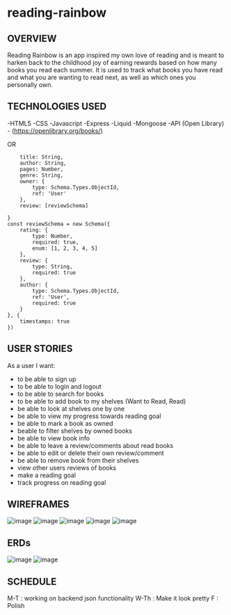 # reading-rainbow

OVERVIEW
------------------
Reading Rainbow is an app inspired my own love of reading and is meant to harken back to the childhood joy of earning rewards based on how many books you read each summer. It is used to track what books you have read and what you are wanting to read next, as well as which ones you personally own.

TECHNOLOGIES USED
------------------
  -HTML5
  -CSS
  -Javascript
  -Express
  -Liquid
  -Mongoose
  -API (Open Library)
    - (https://openlibrary.org/books/)

OR

```const BookSchema = new Schema({
    title: String,
    author: String,
    pages: Number,
    genre: String,
    owner: {
        type: Schema.Types.ObjectId,
        ref: 'User'
    },
    review: [reviewSchema]

}
const reviewSchema = new Schema({
    rating: {
        type: Number,
        required: true,
        enum: [1, 2, 3, 4, 5]
    },
    review: {
        type: String,
        required: true
    },
    author: {
        type: Schema.Types.ObjectId,
        ref: 'User',
        required: true
    }
}, {
    timestamps: true
})
```


USER STORIES
-----------------
As a user I want:
  - to be able to sign up
  - to be able to login and logout
  - to be able to search for books
  - to be able to add book to my shelves (Want to Read, Read)
  - be able to look at shelves one by one
  - be able to view my progress towards reading goal 
  - be able to mark a book as owned
  -  beable to filter shelves by owned books
  - be able to view book info
  - be able to leave a review/comments about read books
  - be able to edit or delete their own review/comment
  - be able to remove book from their shelves
  - view other users reviews of books
  - make a reading goal
  - track progress on reading goal

WIREFRAMES
----------------
![image](https://user-images.githubusercontent.com/112446901/194789038-327123ff-2609-41f0-b279-50f1743aebd9.png)
![image](https://user-images.githubusercontent.com/112446901/194789052-371f5f7f-92fe-45a6-b705-1589afe3e2bc.png)
![image](https://user-images.githubusercontent.com/112446901/194789070-6d35d9dc-d42d-4485-97ba-d047a1d58fdf.png)
![image](https://user-images.githubusercontent.com/112446901/194789087-4467668e-e84d-4d79-8567-a3c4f41b7296.png)
![image](https://user-images.githubusercontent.com/112446901/194789099-0c1cf93e-2c67-4d65-9cc7-00739596d7d3.png)


ERDs
----------------

![image](https://user-images.githubusercontent.com/112446901/194789546-a5aa63a6-e5c5-4552-ae69-f14204389da5.png)
![image](https://user-images.githubusercontent.com/112446901/194790163-696dc3e4-2c78-4d97-9592-85a43e554c2a.png)

SCHEDULE
------------------

M-T : working on backend json functionality
W-Th : Make it look pretty
F : Polish


